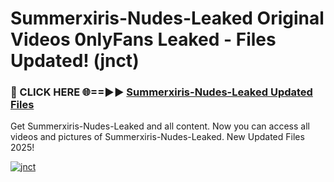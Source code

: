 # Summerxiris-Nudes-Leaked Original Videos 0nlyFans Leaked - Files Updated! (jnct)

<h3>🔴 CLICK HERE 🌐==►► <a href="https://tinyurl.com/yc6ubb5a" rel="nofollow">Summerxiris-Nudes-Leaked Updated Files</a></h3>

Get Summerxiris-Nudes-Leaked and all content. Now you can access all videos and pictures of Summerxiris-Nudes-Leaked. New Updated Files 2025!

[![jnct](https://i.imgur.com/7eu0CRL.gif)](https://tinyurl.com/yc6ubb5a)
